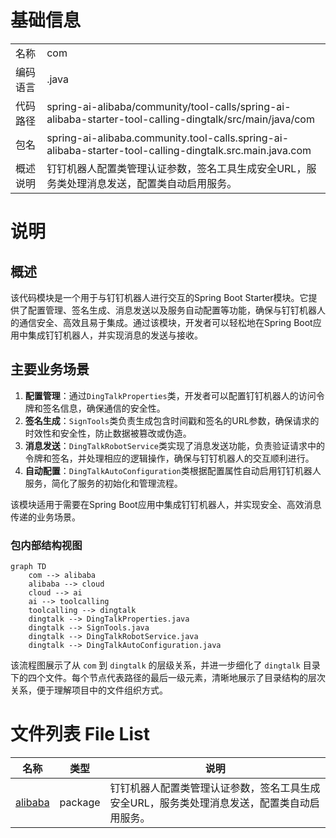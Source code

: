 # 基础信息

|      |      |
|------|------|
| 名称 | com |
| 编码语言 | .java |
| 代码路径 | spring-ai-alibaba/community/tool-calls/spring-ai-alibaba-starter-tool-calling-dingtalk/src/main/java/com |
| 包名 | spring-ai-alibaba.community.tool-calls.spring-ai-alibaba-starter-tool-calling-dingtalk.src.main.java.com |
| 概述说明 | 钉钉机器人配置类管理认证参数，签名工具生成安全URL，服务类处理消息发送，配置类自动启用服务。 |

# 说明

## 概述
该代码模块是一个用于与钉钉机器人进行交互的Spring Boot Starter模块。它提供了配置管理、签名生成、消息发送以及服务自动配置等功能，确保与钉钉机器人的通信安全、高效且易于集成。通过该模块，开发者可以轻松地在Spring Boot应用中集成钉钉机器人，并实现消息的发送与接收。

## 主要业务场景
1. **配置管理**：通过`DingTalkProperties`类，开发者可以配置钉钉机器人的访问令牌和签名信息，确保通信的安全性。
2. **签名生成**：`SignTools`类负责生成包含时间戳和签名的URL参数，确保请求的时效性和安全性，防止数据被篡改或伪造。
3. **消息发送**：`DingTalkRobotService`类实现了消息发送功能，负责验证请求中的令牌和签名，并处理相应的逻辑操作，确保与钉钉机器人的交互顺利进行。
4. **自动配置**：`DingTalkAutoConfiguration`类根据配置属性自动启用钉钉机器人服务，简化了服务的初始化和管理流程。

该模块适用于需要在Spring Boot应用中集成钉钉机器人，并实现安全、高效消息传递的业务场景。


### 包内部结构视图

```mermaid
graph TD
    com --> alibaba
    alibaba --> cloud
    cloud --> ai
    ai --> toolcalling
    toolcalling --> dingtalk
    dingtalk --> DingTalkProperties.java
    dingtalk --> SignTools.java
    dingtalk --> DingTalkRobotService.java
    dingtalk --> DingTalkAutoConfiguration.java
```

该流程图展示了从 `com` 到 `dingtalk` 的层级关系，并进一步细化了 `dingtalk` 目录下的四个文件。每个节点代表路径的最后一级元素，清晰地展示了目录结构的层次关系，便于理解项目中的文件组织方式。

# 文件列表 File List

| 名称   | 类型  | 说明 |
|-------|------|-------------|
| [alibaba](alibaba/_module.md) | package | 钉钉机器人配置类管理认证参数，签名工具生成安全URL，服务类处理消息发送，配置类自动启用服务。 |


